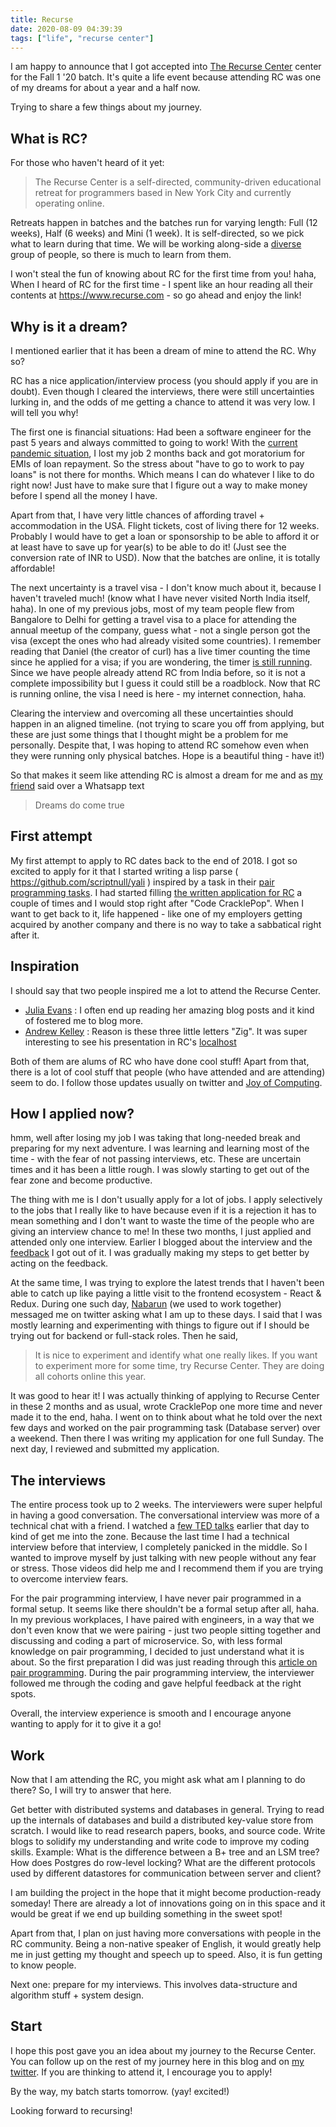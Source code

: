 ```yaml
---
title: Recurse
date: 2020-08-09 04:39:39
tags: ["life", "recurse center"]
---
```


I am happy to announce that I got accepted into [The Recurse Center](https://www.recurse.com/) center for the Fall 1 '20 batch. It's quite a life event because attending RC was one of my dreams for about a year and a half now.

Trying to share a few things about my journey.

## What is RC?
For those who haven't heard of it yet:

> The Recurse Center is a self-directed, community-driven educational retreat for programmers based in New York City and currently operating online.

Retreats happen in batches and the batches run for varying length: Full (12 weeks), Half (6 weeks) and Mini (1 week). It is self-directed, so we pick what to learn during that time. We will be working along-side a [diverse](https://www.recurse.com/diversity) group of people, so there is much to learn from them.

I won't steal the fun of knowing about RC for the first time from you! haha, When I heard of RC for the first time - I spent like an hour reading all their contents at https://www.recurse.com - so go ahead and enjoy the link!

## Why is it a dream?
I mentioned earlier that it has been a dream of mine to attend the RC. Why so?

RC has a nice application/interview process (you should apply if you are in doubt). Even though I cleared the interviews, there were still uncertainties lurking in, and the odds of me getting a chance to attend it was very low. I will tell you why!

The first one is financial situations: Had been a software engineer for the past 5 years and always committed to going to work! With the [current pandemic situation](https://en.wikipedia.org/wiki/Coronavirus_disease_2019), I lost my job 2 months back and got moratorium for EMIs of loan repayment. So the stress about "have to go to work to pay loans" is not there for months. Which means I can do whatever I like to do right now! Just have to make sure that I figure out a way to make money before I spend all the money I have.

Apart from that, I have very little chances of affording travel + accommodation in the USA. Flight tickets, cost of living there for 12 weeks. Probably I would have to get a loan or sponsorship to be able to afford it or at least have to save up for year(s) to be able to do it! (Just see the conversion rate of INR to USD). Now that the batches are online, it is totally affordable!

The next uncertainty is a travel visa - I don't know much about it, because I haven't traveled much! (know what I have never visited North India itself, haha). In one of my previous jobs, most of my team people flew from Bangalore to Delhi for getting a travel visa to a place for attending the annual meetup of the company, guess what - not a single person got the visa (except the ones who had already visited some countries). I remember reading that Daniel (the creator of curl) has a live timer counting the time since he applied for a visa; if you are wondering, the timer [is still running](https://daniel.haxx.se/us-visa.html). Since we have people already attend RC from India before, so it is not a complete impossibility but I guess it could still be a roadblock. Now that RC is running online, the visa I need is here - my internet connection, haha.

Clearing the interview and overcoming all these uncertainties should happen in an aligned timeline. (not trying to scare you off from applying, but these are just some things that I thought might be a problem for me personally. Despite that, I was hoping to attend RC somehow even when they were running only physical batches. Hope is a beautiful thing - have it!)

So that makes it seem like attending RC is almost a dream for me and as [my friend](https://twitter.com/riturajcse) said over a Whatsapp text

> Dreams do come true

## First attempt
My first attempt to apply to RC dates back to the end of 2018. I got so excited to apply for it that I started writing a lisp parse ( https://github.com/scriptnull/yali ) inspired by a task in their [pair programming tasks](https://www.recurse.com/pairing-tasks). I had started filling [the written application for RC](https://www.recurse.com/apply/retreat) a couple of times and I would stop right after "Code CracklePop". When I want to get back to it, life happened - like one of my employers getting acquired by another company and there is no way to take a sabbatical right after it.

## Inspiration
I should say that two people inspired me a lot to attend the Recurse Center.

- [Julia Evans](https://jvns.ca/) : I often end up reading her amazing blog posts and it kind of fostered me to blog more.
- [Andrew Kelley](https://andrewkelley.me/) : Reason is these three little letters "Zig". It was super interesting to see his presentation in RC's [localhost](https://www.recurse.com/events/localhost-andrew-kelley)

Both of them are alums of RC who have done cool stuff! Apart from that, there is a lot of cool stuff that people (who have attended and are attending) seem to do. I follow those updates usually on twitter and [Joy of Computing](https://joy.recurse.com/).

## How I applied now?
hmm, well after losing my job I was taking that long-needed break and preparing for my next adventure. I was learning and learning most of the time - with the fear of not passing interviews, etc. These are uncertain times and it has been a little rough. I was slowly starting to get out of the fear zone and become productive.

The thing with me is I don't usually apply for a lot of jobs. I apply selectively to the jobs that I really like to have because even if it is a rejection it has to mean something and I don't want to waste the time of the people who are giving an interview chance to me! In these two months, I just applied and attended only one interview. Earlier I blogged about the interview and the [feedback](/blog/first-feedback/) I got out of it. I was gradually making my steps to get better by acting on the feedback.

At the same time, I was trying to explore the latest trends that I haven't been able to catch up like paying a little visit to the frontend ecosystem - React & Redux. During one such day, [Nabarun](https://twitter.com/theonlynabarun) (we used to work together) messaged me on twitter asking what I am up to these days. I said that I was mostly learning and experimenting with things to figure out if I should be trying out for backend or full-stack roles. Then he said,

> It is nice to experiment and identify what one really likes. If you want to experiment more for some time, try Recurse Center. They are doing all cohorts online this year.

It was good to hear it! I was actually thinking of applying to Recurse Center in these 2 months and as usual, wrote CracklePop one more time and never made it to the end, haha. I went on to think about what he told over the next few days and worked on the pair programming task (Database server) over a weekend. Then there I was writing my application for one full Sunday. The next day, I reviewed and submitted my application.


## The interviews
The entire process took up to 2 weeks. The interviewers were super helpful in having a good conversation. The conversational interview was more of a technical chat with a friend. I watched a [few TED talks](https://www.ted.com/playlists/352/talks_to_watch_before_a_job_in) earlier that day to kind of get me into the zone. Because the last time I had a technical interview before that interview, I completely panicked in the middle. So I wanted to improve myself by just talking with new people without any fear or stress. Those videos did help me and I recommend them if you are trying to overcome interview fears.

For the pair programming interview, I have never pair programmed in a formal setup. It seems like there shouldn't be a formal setup after all, haha. In my previous workplaces, I have paired with engineers, in a way that we don't even know that we were pairing - just two people sitting together and discussing and coding a part of microservice. So, with less formal knowledge on pair programming, I decided to just understand what it is about. So the first preparation I did was just reading through this [article on pair programming](https://martinfowler.com/articles/on-pair-programming.html). During the pair programming interview, the interviewer followed me through the coding and gave helpful feedback at the right spots.

Overall, the interview experience is smooth and I encourage anyone wanting to apply for it to give it a go!

## Work
Now that I am attending the RC, you might ask what am I planning to do there? So, I will try to answer that here.

Get better with distributed systems and databases in general. Trying to read up the internals of databases and build a distributed key-value store from scratch. I would like to read research papers, books, and source code. Write blogs to solidify my understanding and write code to improve my coding skills. Example: What is the difference between a B+ tree and an LSM tree? How does Postgres do row-level locking? What are the different protocols used by different datastores for communication between server and client?

I am building the project in the hope that it might become production-ready someday! There are already a lot of innovations going on in this space and it would be great if we end up building something in the sweet spot!

Apart from that, I plan on just having more conversations with people in the RC community. Being a non-native speaker of English, it would greatly help me in just getting my thought and speech up to speed. Also, it is fun getting to know people.

Next one: prepare for my interviews. This involves data-structure and algorithm stuff + system design.

## Start
I hope this post gave you an idea about my journey to the Recurse Center. You can follow up on the rest of my journey here in this blog and on [my twitter](https://twitter.com/scriptnull). If you are thinking to attend it, I encourage you to apply!

By the way, my batch starts tomorrow. (yay! excited!) 

Looking forward to recursing!
